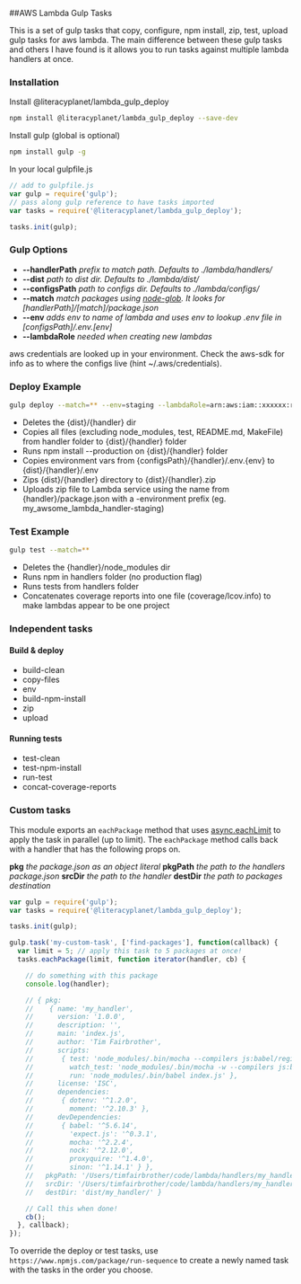 ##AWS Lambda Gulp Tasks

This is a set of gulp tasks that copy, configure, npm install, zip, test, upload gulp tasks for aws lambda. The main difference between these gulp tasks and others I have found is it allows you to run tasks against multiple lambda handlers at once.

### Installation

Install @literacyplanet/lambda_gulp_deploy

```sh
npm install @literacyplanet/lambda_gulp_deploy --save-dev
```

Install gulp (global is optional)

```sh
npm install gulp -g
```

In your local gulpfile.js

```js
// add to gulpfile.js
var gulp = require('gulp');
// pass along gulp reference to have tasks imported
var tasks = require('@literacyplanet/lambda_gulp_deploy');

tasks.init(gulp);
```

### Gulp Options

* **--handlerPath** *prefix to match path. Defaults to ./lambda/handlers/*
* **--dist** *path to dist dir. Defaults to ./lambda/dist/*
* **--configsPath** *path to configs dir. Defaults to ./lambda/configs/*
* **--match** *match packages using [node-glob](https://www.npmjs.com/package/glob). It looks for [handlerPath]/[match]/package.json*
* **--env** *adds env to name of lambda and uses env to lookup .env file in [configsPath]/.env.[env]*
* **--lambdaRole** *needed when creating new lambdas*

aws credentials are looked up in your environment. Check the aws-sdk for info as to where the configs live (hint ~/.aws/credentials).

### Deploy Example

```sh
gulp deploy --match=** --env=staging --lambdaRole=arn:aws:iam::xxxxxx:role/
```

* Deletes the {dist}/{handler} dir
* Copies all files (excluding node_modules, test, README.md, MakeFile) from handler folder to {dist}/{handler} folder
* Runs npm install --production on {dist}/{handler} folder
* Copies environment vars from {configsPath}/{handler}/.env.{env} to {dist}/{handler}/.env
* Zips {dist}/{handler} directory to {dist}/{handler}.zip
* Uploads zip file to Lambda service using the name from {handler}/package.json with a -environment prefix (eg. my_awsome_lambda_handler-staging)

### Test Example

```sh
gulp test --match=**
```

* Deletes the {handler}/node_modules dir
* Runs npm in handlers folder (no production flag)
* Runs tests from handlers folder
* Concatenates coverage reports into one file (coverage/lcov.info) to make lambdas appear to be one project

### Independent tasks

#### Build & deploy
* build-clean
* copy-files
* env
* build-npm-install
* zip
* upload

#### Running tests
* test-clean
* test-npm-install
* run-test
* concat-coverage-reports

### Custom tasks

This module exports an `eachPackage` method that uses [async.eachLimit](https://github.com/caolan/async) to apply the task in parallel (up to limit). The `eachPackage` method calls back with a handler that has the following props on.

**pkg** *the package.json as an object literal*
**pkgPath** *the path to the handlers package.json*
**srcDir** *the path to the handler*
**destDir** *the path to packages destination*

```js
var gulp = require('gulp');
var tasks = require('@literacyplanet/lambda_gulp_deploy');

tasks.init(gulp);

gulp.task('my-custom-task', ['find-packages'], function(callback) {
  var limit = 5; // apply this task to 5 packages at once!
  tasks.eachPackage(limit, function iterator(handler, cb) {

    // do something with this package
    console.log(handler);

    // { pkg:
    //    { name: 'my_handler',
    //      version: '1.0.0',
    //      description: '',
    //      main: 'index.js',
    //      author: 'Tim Fairbrother',
    //      scripts:
    //       { test: 'node_modules/.bin/mocha --compilers js:babel/register',
    //         watch_test: 'node_modules/.bin/mocha -w --compilers js:babel/register',
    //         run: 'node_modules/.bin/babel index.js' },
    //      license: 'ISC',
    //      dependencies:
    //       { dotenv: '^1.2.0',
    //         moment: '^2.10.3' },
    //      devDependencies:
    //       { babel: '^5.6.14',
    //         'expect.js': '^0.3.1',
    //         mocha: '^2.2.4',
    //         nock: '^2.12.0',
    //         proxyquire: '^1.4.0',
    //         sinon: '^1.14.1' } },
    //   pkgPath: '/Users/timfairbrother/code/lambda/handlers/my_handler/package.json',
    //   srcDir: '/Users/timfairbrother/code/lambda/handlers/my_handler',
    //   destDir: 'dist/my_handler/' }

    // Call this when done!
    cb();
  }, callback);
});
```

To override the deploy or test tasks, use `https://www.npmjs.com/package/run-sequence` to create a newly named task with the tasks in the order you choose.
